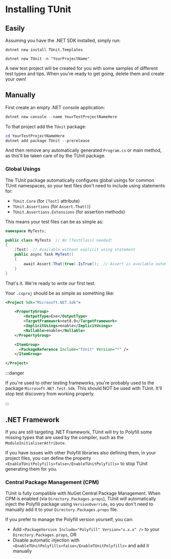 # Installing TUnit

## Easily

Assuming you have the .NET SDK installed, simply run:

`dotnet new install TUnit.Templates`

`dotnet new TUnit -n "YourProjectName"`

A new test project will be created for you with some samples of different test types and tips. When you're ready to get going, delete them and create your own!

## Manually

First create an empty .NET console application:

```powershell
dotnet new console --name YourTestProjectNameHere
```

To that project add the `TUnit` package:

```powershell
cd YourTestProjectNameHere
dotnet add package TUnit --prerelease
```

And then remove any automatically generated `Program.cs` or main method, as this'll be taken care of by the TUnit package.

### Global Usings

The TUnit package automatically configures global usings for common TUnit namespaces, so your test files don't need to include using statements for:

- `TUnit.Core` (for `[Test]` attribute)
- `TUnit.Assertions` (for `Assert.That()`)
- `TUnit.Assertions.Extensions` (for assertion methods)

This means your test files can be as simple as:

```csharp
namespace MyTests;

public class MyTests  // No [TestClass] needed!
{
    [Test]  // Available without explicit using statement
    public async Task MyTest()
    {
        await Assert.That(true).IsTrue();  // Assert is available automatically
    }
}
```

That's it. We're ready to write our first test.

Your `.csproj` should be as simple as something like:

```xml
<Project Sdk="Microsoft.NET.Sdk">

    <PropertyGroup>
        <OutputType>Exe</OutputType>
        <TargetFramework>net8.0</TargetFramework>
        <ImplicitUsings>enable</ImplicitUsings>
        <Nullable>enable</Nullable>
    </PropertyGroup>

    <ItemGroup>
      <PackageReference Include="TUnit" Version="*" />
    </ItemGroup>

</Project>
```

:::danger

If you're used to other testing frameworks, you're probably used to the package `Microsoft.NET.Test.Sdk`.
This should NOT be used with TUnit. It'll stop test discovery from working properly.

:::

## .NET Framework
If you are still targeting .NET Framework, TUnit will try to Polyfill some missing types that are used by the compiler, such as the `ModuleInitialiserAttribute`.

If you have issues with other Polyfill libraries also defining them, in your project files, you can define the property `<EnableTUnitPolyfills>false</EnableTUnitPolyfills>` to stop TUnit generating them for you.

### Central Package Management (CPM)
TUnit is fully compatible with NuGet Central Package Management. When CPM is enabled (via `Directory.Packages.props`), TUnit will automatically inject the Polyfill package using `VersionOverride`, so you don't need to manually add it to your `Directory.Packages.props` file.

If you prefer to manage the Polyfill version yourself, you can:
- Add `<PackageVersion Include="Polyfill" Version="x.x.x" />` to your `Directory.Packages.props`, OR
- Disable automatic injection with `<EnableTUnitPolyfills>false</EnableTUnitPolyfills>` and add it manually
